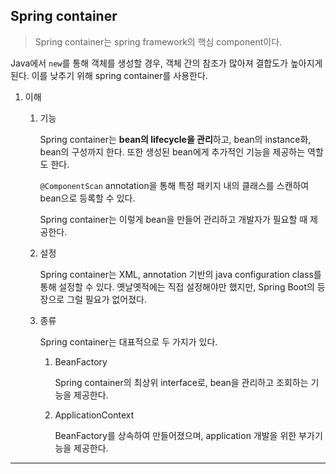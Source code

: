 ## Spring container

> Spring container는 spring framework의 핵심 component이다.

Java에서 `new`를 통해 객체를 생성할 경우, 객체 간의 참조가 많아져 결합도가 높아지게 된다. 이를 낮추기 위해 spring container를 사용한다.

1. 이해

   1. 기능

      Spring container는 **bean의 lifecycle을 관리**하고, bean의 instance화, bean의 구성까지 한다. 또한 생성된 bean에게 추가적인 기능을 제공하는 역할도 한다.

      `@ComponentScan` annotation을 통해 특정 패키지 내의 클래스를 스캔하여 bean으로 등록할 수 있다.

      Spring container는 이렇게 bean을 만들어 관리하고 개발자가 필요할 때 제공한다.

   2. 설정

      Spring container는 XML, annotation 기반의 java configuration class를 통해 설정할 수 있다. 옛날옛적에는 직접 설정해야만 했지만, Spring Boot의 등장으로 그럴 필요가 없어졌다.

   3. 종류

      Spring container는 대표적으로 두 가지가 있다.

      1. BeanFactory

         Spring container의 최상위 interface로, bean을 관리하고 조회하는 기능을 제공한다.

      2. ApplicationContext

         BeanFactory를 상속하여 만들어졌으며, application 개발을 위한 부가기능을 제공한다.

---
